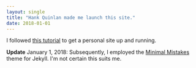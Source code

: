 ```yaml
---
layout: single
title: "Hank Quinlan made me launch this site."
date: 2018-01-01
---
```


I followed [this tutorial](http://jmcglone.com/guides/github-pages/) to get a personal site up and running. 

**Update** January 1, 2018: Subsequently, I employed the [Minimal Mistakes](https://mmistakes.github.io/minimal-mistakes/) theme for Jekyll. I'm not certain this suits me. 